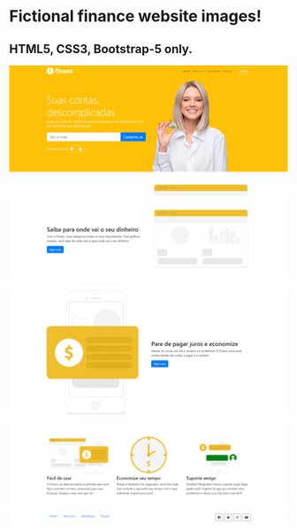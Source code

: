 # Fictional finance website images!
## HTML5, CSS3, Bootstrap-5 only.

<img src="img/img1.png">
<img src="img/img2.png">
<img src="img/img3.png">
<img src="img/img4.png">